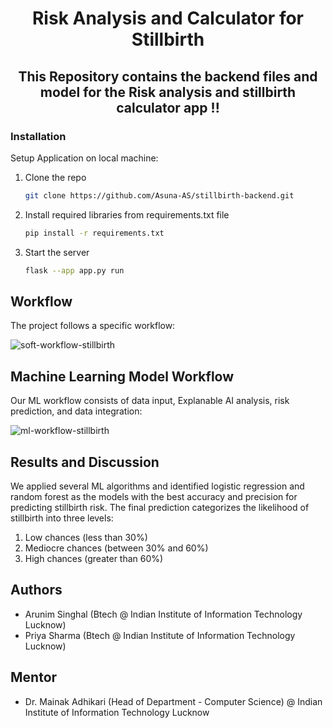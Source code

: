 <h1 align="center">Risk Analysis and Calculator for Stillbirth</h1>
<h2 align="center">This Repository contains the backend files and model for the Risk analysis and stillbirth calculator app !!</h2>

### Installation

Setup Application on local machine: 

1. Clone the repo
   ```sh
   git clone https://github.com/Asuna-AS/stillbirth-backend.git
   ```
2. Install required libraries from requirements.txt file
   ```sh
   pip install -r requirements.txt
   ```
3. Start the server
   ```sh
   flask --app app.py run
   ```
## Workflow

The project follows a specific workflow:

![soft-workflow-stillbirth](https://github.com/Asuna-AS/stillBirthPredictionApp/assets/75484060/8c20d145-dc7a-463f-bc7b-69eba1b23d78)

## Machine Learning Model Workflow

Our ML workflow consists of data input, Explanable AI analysis, risk prediction, and data integration:

![ml-workflow-stillbirth](https://github.com/Asuna-AS/stillBirthPredictionApp/assets/75484060/1531213a-2272-49e5-84e2-e9a893a3cbf8)

## Results and Discussion

We applied several ML algorithms and identified logistic regression and random forest as the models with the best accuracy and precision for predicting stillbirth risk. The final prediction categorizes the likelihood of stillbirth into three levels:

1. Low chances (less than 30%)
2. Mediocre chances (between 30% and 60%)
3. High chances (greater than 60%)
   
## Authors
- Arunim Singhal (Btech @ Indian Institute of Information Technology Lucknow)
- Priya Sharma (Btech @ Indian Institute of Information Technology Lucknow)


## Mentor
- Dr. Mainak Adhikari (Head of Department - Computer Science) @ Indian Institute of Information Technology Lucknow
